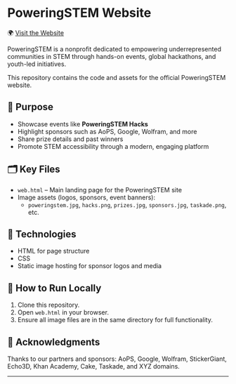 # PoweringSTEM Website

🌍 [Visit the Website](http://poweringstem.com)

PoweringSTEM is a nonprofit dedicated to empowering underrepresented communities in STEM through hands-on events, global hackathons, and youth-led initiatives.

This repository contains the code and assets for the official PoweringSTEM website.

## 🎯 Purpose

- Showcase events like **PoweringSTEM Hacks**
- Highlight sponsors such as AoPS, Google, Wolfram, and more
- Share prize details and past winners
- Promote STEM accessibility through a modern, engaging platform

## 🗂 Key Files

- `web.html` – Main landing page for the PoweringSTEM site
- Image assets (logos, sponsors, event banners):
  - `poweringstem.jpg`, `hacks.png`, `prizes.jpg`, `sponsors.jpg`, `taskade.png`, etc.

## 🧰 Technologies

- HTML for page structure
- CSS 
- Static image hosting for sponsor logos and media

## 🔧 How to Run Locally

1. Clone this repository.
2. Open `web.html` in your browser.
3. Ensure all image files are in the same directory for full functionality.

## 🤝 Acknowledgments

Thanks to our partners and sponsors:
AoPS, Google, Wolfram, StickerGiant, Echo3D, Khan Academy, Cake, Taskade, and XYZ domains.

---


